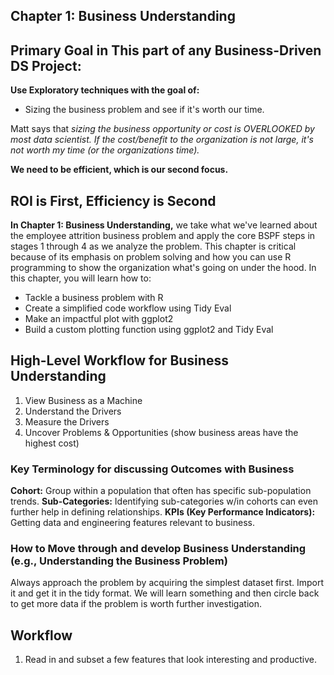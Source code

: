 ## Chapter 1: Business Understanding

## Primary Goal in This part of any Business-Driven DS Project: 

**Use Exploratory techniques with the goal of:**

* Sizing the business problem and see if it's worth our time.

Matt says that *sizing the business opportunity or cost is OVERLOOKED by most data scientist. If the cost/benefit to the organization is not large, it's not worth my time (or the organizations time).*

**We need to be efficient, which is our second focus.**

## ROI is First, Efficiency is Second

**In Chapter 1: Business Understanding,** we take what we've learned about the employee attrition business problem and apply the core BSPF steps in stages 1 through 4 as we analyze the problem. This chapter is critical because of its emphasis on problem solving and how you can use R programming to show the organization what's going on under the hood. In this chapter, you will learn how to:

* Tackle a business problem with R
* Create a simplified code workflow using Tidy Eval
* Make an impactful plot with ggplot2
* Build a custom plotting function using ggplot2 and Tidy Eval

## High-Level Workflow for Business Understanding

1. View Business as a Machine
2. Understand the Drivers
3. Measure the Drivers
4. Uncover Problems & Opportunities (show business areas have the highest cost)

### Key Terminology for discussing Outcomes with Business
**Cohort:** Group within a population that often has specific sub-population trends.
**Sub-Categories:** Identifying sub-categories w/in cohorts can even further help in defining relationships.
**KPIs (Key Performance Indicators):** Getting data and engineering features relevant to business.


### How to Move through and develop Business Understanding (e.g., Understanding the Business Problem)

Always approach the problem by acquiring the simplest dataset first. Import it and get it in the tidy format.
We will learn something and then circle back to get more data if the problem is worth further investigation.

## Workflow

1. Read in and subset a few features that look interesting and productive.

